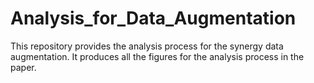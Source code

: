 # Analysis_for_Data_Augmentation
This repository provides the analysis process for the synergy data augmentation. It produces all the figures for the analysis process in the paper.
